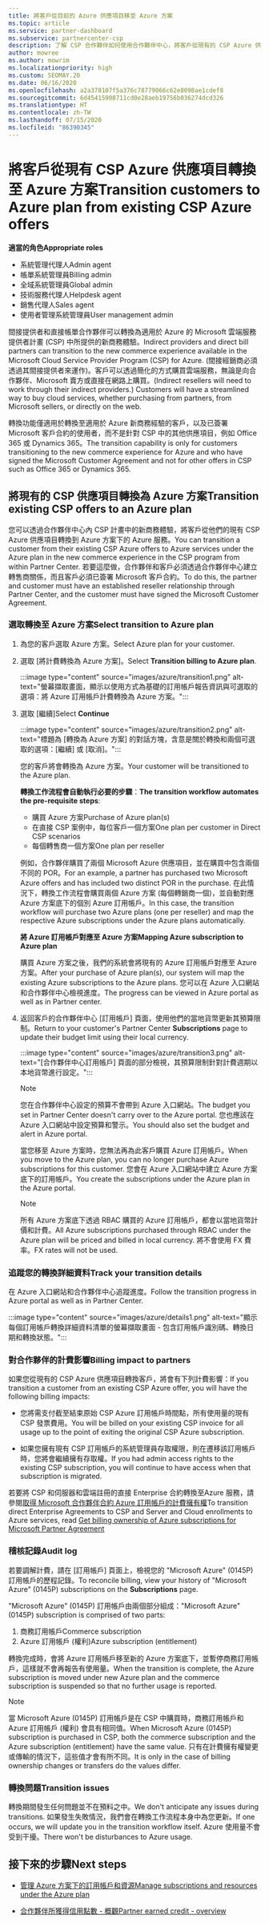 ```yaml
---
title: 將客戶從目前的 Azure 供應項目移至 Azure 方案
ms.topic: article
ms.service: partner-dashboard
ms.subservice: partnercenter-csp
description: 了解 CSP 合作夥伴如何使用合作夥伴中心，將客戶從現有的 CSP Azure 供應項目移至 Azure 方案下的 Azure 服務。
author: mowree
ms.author: mowrim
ms.localizationpriority: high
ms.custom: SEOMAY.20
ms.date: 06/16/2020
ms.openlocfilehash: a2a378107f5a376c78779066c62e8098ae1cdef8
ms.sourcegitcommit: 6d45415908711cd0e28aeb19756b036274dcd326
ms.translationtype: HT
ms.contentlocale: zh-TW
ms.lasthandoff: 07/15/2020
ms.locfileid: "86390345"
---
```

# <a name="transition-customers-to-azure-plan-from-existing-csp-azure-offers"></a><span data-ttu-id="d6960-103">將客戶從現有 CSP Azure 供應項目轉換至 Azure 方案</span><span class="sxs-lookup"><span data-stu-id="d6960-103">Transition customers to Azure plan from existing CSP Azure offers</span></span>

<span data-ttu-id="d6960-104">**適當的角色**</span><span class="sxs-lookup"><span data-stu-id="d6960-104">**Appropriate roles**</span></span>

- <span data-ttu-id="d6960-105">系統管理代理人</span><span class="sxs-lookup"><span data-stu-id="d6960-105">Admin agent</span></span>
- <span data-ttu-id="d6960-106">帳單系統管理員</span><span class="sxs-lookup"><span data-stu-id="d6960-106">Billing admin</span></span>
- <span data-ttu-id="d6960-107">全域系統管理員</span><span class="sxs-lookup"><span data-stu-id="d6960-107">Global admin</span></span>
- <span data-ttu-id="d6960-108">技術服務代理人</span><span class="sxs-lookup"><span data-stu-id="d6960-108">Helpdesk agent</span></span>
- <span data-ttu-id="d6960-109">銷售代理人</span><span class="sxs-lookup"><span data-stu-id="d6960-109">Sales agent</span></span>
- <span data-ttu-id="d6960-110">使用者管理系統管理員</span><span class="sxs-lookup"><span data-stu-id="d6960-110">User management admin</span></span>

<span data-ttu-id="d6960-111">間接提供者和直接帳單合作夥伴可以轉換為適用於 Azure 的 Microsoft 雲端服務提供者計畫 (CSP) 中所提供的新商務體驗。</span><span class="sxs-lookup"><span data-stu-id="d6960-111">Indirect providers and direct bill partners can transition to the new commerce experience available in the Microsoft Cloud Service Provider Program (CSP) for Azure.</span></span> <span data-ttu-id="d6960-112">(間接經銷商必須透過其間接提供者來運作)。客戶可以透過簡化的方式購買雲端服務，無論是向合作夥伴、Microsoft 賣方或直接在網路上購買。</span><span class="sxs-lookup"><span data-stu-id="d6960-112">(Indirect resellers will need to work through their indirect providers.) Customers will have a streamlined way to buy cloud services, whether purchasing from partners, from Microsoft sellers, or directly on the web.</span></span>

<span data-ttu-id="d6960-113">轉換功能僅適用於轉換至適用於 Azure 新商務經驗的客戶，以及已簽署 Microsoft 客戶合約的使用者，而不是針對 CSP 中的其他供應項目，例如 Office 365 或 Dynamics 365。</span><span class="sxs-lookup"><span data-stu-id="d6960-113">The transition capability is only for customers transitioning to the new commerce experience for Azure and who have signed the Microsoft Customer Agreement and not for other offers in CSP such as Office 365 or Dynamics 365.</span></span>

## <a name="transition-existing-csp-offers-to-an-azure-plan"></a><span data-ttu-id="d6960-114">將現有的 CSP 供應項目轉換為 Azure 方案</span><span class="sxs-lookup"><span data-stu-id="d6960-114">Transition existing CSP offers to an Azure plan</span></span>

<span data-ttu-id="d6960-115">您可以透過合作夥伴中心內 CSP 計畫中的新商務體驗，將客戶從他們的現有 CSP Azure 供應項目轉換到 Azure 方案下的 Azure 服務。</span><span class="sxs-lookup"><span data-stu-id="d6960-115">You can transition a customer from their existing CSP Azure offers to Azure services under the Azure plan in the new commerce experience in the CSP program from within Partner Center.</span></span> <span data-ttu-id="d6960-116">若要這麼做，合作夥伴和客戶必須透過合作夥伴中心建立轉售商關係，而且客戶必須已簽署 Microsoft 客戶合約。</span><span class="sxs-lookup"><span data-stu-id="d6960-116">To do this, the partner and customer must have an established reseller relationship through Partner Center, and the customer must have signed the Microsoft Customer Agreement.</span></span>

### <a name="select-transition-to-azure-plan"></a><span data-ttu-id="d6960-117">選取轉換至 Azure 方案</span><span class="sxs-lookup"><span data-stu-id="d6960-117">Select transition to Azure plan</span></span>

1. <span data-ttu-id="d6960-118">為您的客戶選取 Azure 方案。</span><span class="sxs-lookup"><span data-stu-id="d6960-118">Select Azure plan for your customer.</span></span>

2. <span data-ttu-id="d6960-119">選取 [將計費轉換為 Azure 方案]。</span><span class="sxs-lookup"><span data-stu-id="d6960-119">Select **Transition billing to Azure plan**.</span></span>

   :::image type="content" source="images/azure/transition1.png" alt-text="螢幕擷取畫面，顯示以使用方式為基礎的訂用帳戶報告資訊與可選取的選項：將 Azure 訂用帳戶計費轉換為 Azure 方案。":::

3. <span data-ttu-id="d6960-121">選取 [繼續]</span><span class="sxs-lookup"><span data-stu-id="d6960-121">Select **Continue**</span></span>

   :::image type="content" source="images/azure/transition2.png" alt-text="標題為 [轉換為 Azure 方案] 的對話方塊，含意是關於轉換和兩個可選取的選項：[繼續] 或 [取消]。":::

   <span data-ttu-id="d6960-123">您的客戶將會轉換為 Azure 方案。</span><span class="sxs-lookup"><span data-stu-id="d6960-123">Your customer will be transitioned to the Azure plan.</span></span>

   <span data-ttu-id="d6960-124">**轉換工作流程會自動執行必要的步驟**：</span><span class="sxs-lookup"><span data-stu-id="d6960-124">**The transition workflow automates the pre-requisite steps**:</span></span>

   - <span data-ttu-id="d6960-125">購買 Azure 方案</span><span class="sxs-lookup"><span data-stu-id="d6960-125">Purchase of Azure plan(s)</span></span>
   - <span data-ttu-id="d6960-126">在直接 CSP 案例中，每位客戶一個方案</span><span class="sxs-lookup"><span data-stu-id="d6960-126">One plan per customer in Direct CSP scenarios</span></span>  
   - <span data-ttu-id="d6960-127">每個轉售商一個方案</span><span class="sxs-lookup"><span data-stu-id="d6960-127">One plan per reseller</span></span>  

   <span data-ttu-id="d6960-128">例如，合作夥伴購買了兩個 Microsoft Azure 供應項目，並在購買中包含兩個不同的 POR。</span><span class="sxs-lookup"><span data-stu-id="d6960-128">For an example, a partner has purchased two Microsoft Azure offers and has    included two distinct POR in the purchase.</span></span> <span data-ttu-id="d6960-129">在此情況下，轉換工作流程會購買兩個 Azure 方案 (每個轉銷商一個)，並自動對應 Azure 方案底下的個別 Azure 訂用帳戶。</span><span class="sxs-lookup"><span data-stu-id="d6960-129">In this case, the transition    workflow will purchase two Azure plans (one per reseller) and map the    respective Azure subscriptions under the Azure plans automatically.</span></span>  

   <span data-ttu-id="d6960-130">**將 Azure 訂用帳戶對應至 Azure 方案**</span><span class="sxs-lookup"><span data-stu-id="d6960-130">**Mapping Azure subscription to Azure plan**</span></span>

   <span data-ttu-id="d6960-131">購買 Azure 方案之後，我們的系統會將現有的 Azure 訂用帳戶對應至 Azure 方案。</span><span class="sxs-lookup"><span data-stu-id="d6960-131">After your purchase of Azure plan(s), our system will map the existing Azure    subscriptions to the Azure plans.</span></span> <span data-ttu-id="d6960-132">您可以在 Azure 入口網站和合作夥伴中心檢視進度。</span><span class="sxs-lookup"><span data-stu-id="d6960-132">The progress can be viewed in Azure portal as    well as in Partner center.</span></span>

4. <span data-ttu-id="d6960-133">返回客戶的合作夥伴中心 [訂用帳戶] 頁面，使用他們的當地貨幣更新其預算限制。</span><span class="sxs-lookup"><span data-stu-id="d6960-133">Return to your customer's Partner Center **Subscriptions** page to update their budget limit using their local currency.</span></span>

   :::image type="content" source="images/azure/transition3.png" alt-text="[合作夥伴中心訂用帳戶] 頁面的部分檢視，其預算限制針對計費週期以本地貨幣進行設定。":::

   >[!NOTE]
   ><span data-ttu-id="d6960-135">您在合作夥伴中心設定的預算不會帶到 Azure 入口網站。</span><span class="sxs-lookup"><span data-stu-id="d6960-135">The budget you set in Partner Center doesn't carry over to the Azure portal.</span></span> <span data-ttu-id="d6960-136">您也應該在 Azure 入口網站中設定預算和警示。</span><span class="sxs-lookup"><span data-stu-id="d6960-136">You should also set the budget and alert in Azure portal.</span></span>

   <span data-ttu-id="d6960-137">當您移至 Azure 方案時，您無法再為此客戶購買 Azure 訂用帳戶。</span><span class="sxs-lookup"><span data-stu-id="d6960-137">When you move to the Azure plan, you can no longer purchase Azure subscriptions for this customer.</span></span> <span data-ttu-id="d6960-138">您會在 Azure 入口網站中建立 Azure 方案底下的訂用帳戶。</span><span class="sxs-lookup"><span data-stu-id="d6960-138">You create the subscriptions under the Azure plan in the Azure portal.</span></span>

   >[!NOTE]
   > <span data-ttu-id="d6960-139">所有 Azure 方案底下透過 RBAC 購買的 Azure 訂用帳戶，都會以當地貨幣計價和計費。</span><span class="sxs-lookup"><span data-stu-id="d6960-139">All Azure subscriptions purchased through RBAC under the Azure plan will be    priced and billed in local currency.</span></span> <span data-ttu-id="d6960-140">將不會使用 FX 費率。</span><span class="sxs-lookup"><span data-stu-id="d6960-140">FX rates will not be used.</span></span>

### <a name="track-your-transition-details"></a><span data-ttu-id="d6960-141">追蹤您的轉換詳細資料</span><span class="sxs-lookup"><span data-stu-id="d6960-141">Track your transition details</span></span>

<span data-ttu-id="d6960-142">在 Azure 入口網站和合作夥伴中心追蹤進度。</span><span class="sxs-lookup"><span data-stu-id="d6960-142">Follow the transition progress in Azure portal as well as in Partner Center.</span></span>

:::image type="content" source="images/azure/details1.png" alt-text="顯示每個訂用帳戶轉換詳細資料清單的螢幕擷取畫面 - 包含訂用帳戶識別碼、轉換日期和轉換狀態。":::

### <a name="billing-impact-to-partners"></a><span data-ttu-id="d6960-144">對合作夥伴的計費影響</span><span class="sxs-lookup"><span data-stu-id="d6960-144">Billing impact to partners</span></span>

<span data-ttu-id="d6960-145">如果您從現有的 CSP Azure 供應項目轉換客戶，將會有下列計費影響：</span><span class="sxs-lookup"><span data-stu-id="d6960-145">If you transition a customer from an existing CSP Azure offer, you will have the following billing impacts:</span></span>

- <span data-ttu-id="d6960-146">您將需支付截至結束原始 CSP Azure 訂用帳戶時間點，所有使用量的現有 CSP 發票費用。</span><span class="sxs-lookup"><span data-stu-id="d6960-146">You will be billed on your existing CSP invoice for all usage up to the point of exiting the original CSP Azure subscription.</span></span>

- <span data-ttu-id="d6960-147">如果您擁有現有 CSP 訂用帳戶的系統管理員存取權限，則在遷移該訂用帳戶時，您將會繼續擁有存取權。</span><span class="sxs-lookup"><span data-stu-id="d6960-147">If you had admin access rights to the existing CSP subscription, you will continue to have access when that subscription is migrated.</span></span>

<span data-ttu-id="d6960-148">若要將 CSP 和伺服器和雲端註冊的直接 Enterprise 合約轉換至Azure 服務，請參閱[取得 Microsoft 合作夥伴合約 Azure 訂用帳戶的計費擁有權](https://docs.microsoft.com/azure/billing/mpa-request-ownership)</span><span class="sxs-lookup"><span data-stu-id="d6960-148">To transition direct Enterprise Agreements to CSP and Server and Cloud enrollments to Azure services, read [Get billing ownership of Azure subscriptions for Microsoft Partner Agreement](https://docs.microsoft.com/azure/billing/mpa-request-ownership)</span></span>

### <a name="audit-log"></a><span data-ttu-id="d6960-149">稽核記錄</span><span class="sxs-lookup"><span data-stu-id="d6960-149">Audit log</span></span>

<span data-ttu-id="d6960-150">若要調解計費，請在 [訂用帳戶] 頁面上，檢視您的 "Microsoft Azure" (0145P) 訂用帳戶的歷程記錄。</span><span class="sxs-lookup"><span data-stu-id="d6960-150">To reconcile billing, view your history of "Microsoft Azure" (0145P) subscriptions on the **Subscriptions** page.</span></span>

<span data-ttu-id="d6960-151">"Microsoft Azure" (0145P) 訂用帳戶由兩個部分組成：</span><span class="sxs-lookup"><span data-stu-id="d6960-151">"Microsoft Azure" (0145P) subscription is comprised of two parts:</span></span>

1. <span data-ttu-id="d6960-152">商務訂用帳戶</span><span class="sxs-lookup"><span data-stu-id="d6960-152">Commerce subscription</span></span>
2. <span data-ttu-id="d6960-153">Azure 訂用帳戶 (權利)</span><span class="sxs-lookup"><span data-stu-id="d6960-153">Azure subscription (entitlement)</span></span>

<span data-ttu-id="d6960-154">轉換完成時，會將 Azure 訂用帳戶移至新的 Azure 方案底下，並暫停商務訂用帳戶，這樣就不會再報告有使用量。</span><span class="sxs-lookup"><span data-stu-id="d6960-154">When the transition is complete, the Azure subscription is moved under new Azure plan and the commerce subscription is suspended so that no further usage is reported.</span></span>  

>[!NOTE]
><span data-ttu-id="d6960-155">當 Microsoft Azure (0145P) 訂用帳戶是在 CSP 中購買時，商務訂用帳戶和 Azure 訂用帳戶 (權利) 會具有相同值。</span><span class="sxs-lookup"><span data-stu-id="d6960-155">When Microsoft Azure (0145P) subscription is purchased in CSP, both the commerce subscription and the Azure subscription (entitlement) have the same value.</span></span> <span data-ttu-id="d6960-156">只有在計費擁有權變更或傳輸的情況下，這些值才會有所不同。</span><span class="sxs-lookup"><span data-stu-id="d6960-156">It is only in the case of billing ownership changes or transfers do the values differ.</span></span>

### <a name="transition-issues"></a><span data-ttu-id="d6960-157">轉換問題</span><span class="sxs-lookup"><span data-stu-id="d6960-157">Transition issues</span></span>

<span data-ttu-id="d6960-158">轉換期間發生任何問題並不在預料之中。</span><span class="sxs-lookup"><span data-stu-id="d6960-158">We don't anticipate any issues during transitions.</span></span> <span data-ttu-id="d6960-159">如果發生失敗情況，我們會在轉換工作流程本身中為您更新。</span><span class="sxs-lookup"><span data-stu-id="d6960-159">If one occurs, we will update you in the transition workflow itself.</span></span> <span data-ttu-id="d6960-160">Azure 使用量不會受到干擾。</span><span class="sxs-lookup"><span data-stu-id="d6960-160">There won't be disturbances to Azure usage.</span></span>  

## <a name="next-steps"></a><span data-ttu-id="d6960-161">接下來的步驟</span><span class="sxs-lookup"><span data-stu-id="d6960-161">Next steps</span></span>

- [<span data-ttu-id="d6960-162">管理 Azure 方案下的訂用帳戶和資源</span><span class="sxs-lookup"><span data-stu-id="d6960-162">Manage subscriptions and resources under the Azure plan</span></span>](azure-plan-manage.md)

- [<span data-ttu-id="d6960-163">合作夥伴所獲得信用點數 - 概觀</span><span class="sxs-lookup"><span data-stu-id="d6960-163">Partner earned credit - overview</span></span>](partner-earned-credit.md)
